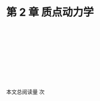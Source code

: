 # 第 2 章 质点动力学

<object data="第 2 章 质点动力学.pdf" type="application/pdf" width="150%" height="800">
    <embed src="第 2 章 质点动力学.pdf" type="application/pdf" />
</object>

<span id="busuanzi_container_page_pv">本文总阅读量 <span id="busuanzi_value_page_pv"></span> 次</span>